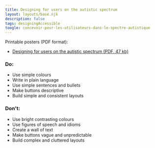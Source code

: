 ```yaml
---
title: Designing for users on the autistic spectrum
layout: layouts/base.njk
description: false
tags: designingAccessible
toogle: concevoir-pour-les-utilisateurs-dans-le-spectre-autistique
---
```


<p>Printable posters <span id="das1">(PDF format)</span>:</p>
<ul>
	<li><a href="{{ rootPath }}docs/posters/AutismSpect-en_2023.pdf" id="das2" aria-labelledby="das2 das1">Designing for users on the autistic spectrum (PDF, 47 kb)</a></li></ul>


<div class="row">
	<div class="col-md-6">

### Do:

*   Use simple colours
*   Write in plain language
*   Use simple sentences and bullets
*   Make buttons descriptive
*   Build simple and consistent layouts
	</div>
	<div class="col-md-6">

### Don't:

*   Use bright contrasting colours
*   Use figures of speech and idioms
*   Create a wall of text
*   Make buttons vague and unpredictable
*   Build complex and cluttered layouts
	</div>
</div>
